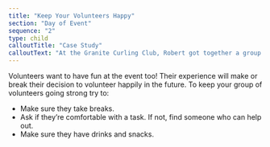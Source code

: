 ```yaml
---
title: "Keep Your Volunteers Happy"
section: "Day of Event"
sequence: "2"
type: child
calloutTitle: "Case Study"
calloutText: "At the Granite Curling Club, Robert got together a group of volunteers to clean up the yard and parking lot outside as well as do gardening to spruce things up. Since it was an unusually hot summer day in Seattle, Robert made sure to have a cooler full of cold water and drinks available and specifically told individual volunteers to take breaks for as long as they needed. Because their basic needs were taken care of, Robert’s volunteers were so happy with this experience that almost all of them decided to volunteer again the following month."
---
```


Volunteers want to have fun at the event too! Their experience will make or break their decision to volunteer happily in the future. To keep your group of volunteers going strong try to:

- Make sure they take breaks.
- Ask if they’re comfortable with a task. If not, find someone who can help out.
- Make sure they have drinks and snacks.
